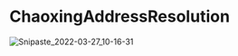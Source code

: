 # ChaoxingAddressResolution

![Snipaste_2022-03-27_10-16-31](https://user-images.githubusercontent.com/91483168/160263816-7eb1e2d5-f2ab-46ba-a765-21e8f122652d.png)
